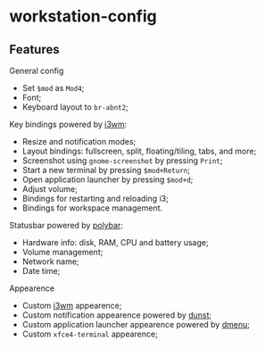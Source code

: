 # workstation-config

## Features

General config
- Set `$mod` as `Mod4`;
- Font;
- Keyboard layout to `br-abnt2`;

Key bindings powered by [i3wm](https://i3wm.org/):
- Resize and notification modes;
- Layout bindings: fullscreen, split, floating/tiling, tabs, and more;
- Screenshot using `gnome-screenshot` by pressing `Print`;
- Start a new terminal by pressing `$mod+Return`;
- Open application launcher by pressing `$mod+d`;
- Adjust volume;
- Bindings for restarting and reloading i3;
- Bindings for workspace management.

Statusbar powered by [polybar](https://github.com/polybar/polybar):
- Hardware info: disk, RAM, CPU and battery usage;
- Volume management;
- Network name;
- Date time;

Appearence
- Custom [i3wm](https://i3wm.org/) appearence;
- Custom notification appearence powered by [dunst](https://github.com/dunst-project/dunst);
- Custom application launcher appearence powered by [dmenu](https://wiki.archlinux.org/title/Dmenu);
- Custom `xfce4-terminal` appearence;